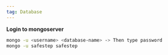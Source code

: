 ```yaml
---
tag: Database
---
```

**Login to mongoserver**

```bash
mongo -u <username> <database-name> -> Then type password
mongo -u safestep safestep
```